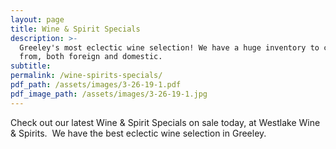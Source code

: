 ```yaml
---
layout: page
title: Wine & Spirit Specials
description: >-
  Greeley's most eclectic wine selection! We have a huge inventory to choose
  from, both foreign and domestic.
subtitle:
permalink: /wine-spirits-specials/
pdf_path: /assets/images/3-26-19-1.pdf
pdf_image_path: /assets/images/3-26-19-1.jpg
---
```


Check out our latest Wine & Spirit Specials on sale today, at Westlake Wine & Spirits.  We have the best eclectic wine selection in Greeley.
